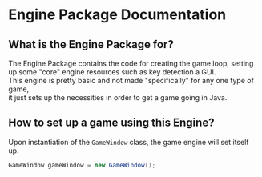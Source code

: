 # Engine Package Documentation

## What is the Engine Package for?

The Engine Package contains the code for creating the game loop, setting up some "core" engine resources such as key detection a GUI.<br>
This engine is pretty basic and not made "specifically" for any one type of game,<br>
it just sets up the necessities in order to get a game going in Java.
       
## How to set up a game using this Engine?

Upon instantiation of the `GameWindow` class, the game engine will set itself up.<br>
```java
GameWindow gameWindow = new GameWindow();
```
